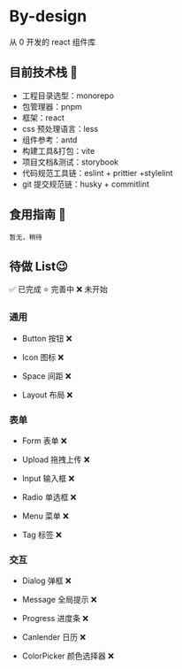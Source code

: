 # By-design

从 0 开发的 react 组件库

## 目前技术栈 🥳

- 工程目录选型：monorepo
- 包管理器：pnpm
- 框架：react
- css 预处理语言：less
- 组件参考：antd
- 构建工具&打包：vite
- 项目文档&测试：storybook
- 代码规范工具链：eslint + prittier +stylelint
- git 提交规范链：husky + commitlint

## 食用指南 🤫

```
暂无，稍待
```

## 待做 List😉

✅ 已完成 ⭐️ 完善中 ❌ 未开始

### 通用

- Button 按钮 ❌

- Icon 图标 ❌

- Space 间距 ❌

- Layout 布局 ❌

### 表单

- Form 表单 ❌

- Upload 拖拽上传 ❌

- Input 输入框 ❌

- Radio 单选框 ❌

- Menu 菜单 ❌

- Tag 标签 ❌

### 交互

- Dialog 弹框 ❌

- Message 全局提示 ❌

- Progress 进度条 ❌

- Canlender 日历 ❌

- ColorPicker 颜色选择器 ❌
